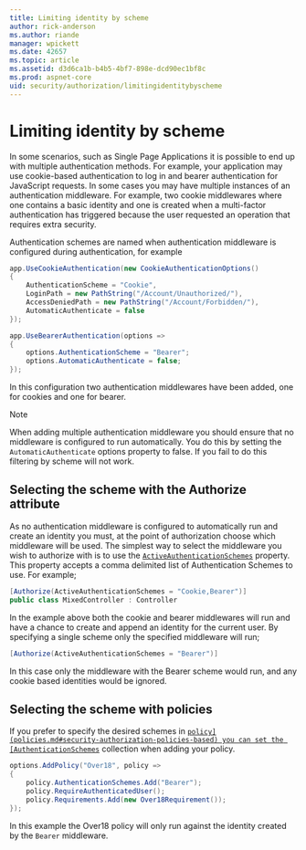 ```yaml
---
title: Limiting identity by scheme
author: rick-anderson
ms.author: riande
manager: wpickett
ms.date: 42657
ms.topic: article
ms.assetid: d3d6ca1b-b4b5-4bf7-898e-dcd90ec1bf8c
ms.prod: aspnet-core
uid: security/authorization/limitingidentitybyscheme
---
```

<a name=security-authorization-limiting-by-scheme></a>

# Limiting identity by scheme

In some scenarios, such as Single Page Applications it is possible to end up with multiple authentication methods. For example, your application may use cookie-based authentication to log in and bearer authentication for JavaScript requests. In some cases you may have multiple instances of an authentication middleware. For example, two cookie middlewares where one contains a basic identity and one is created when a multi-factor authentication has triggered because the user requested an operation that requires extra security.

Authentication schemes are named when authentication middleware is configured during authentication, for example

````csharp
app.UseCookieAuthentication(new CookieAuthenticationOptions()
{
    AuthenticationScheme = "Cookie",
    LoginPath = new PathString("/Account/Unauthorized/"),
    AccessDeniedPath = new PathString("/Account/Forbidden/"),
    AutomaticAuthenticate = false
});

app.UseBearerAuthentication(options =>
{
    options.AuthenticationScheme = "Bearer";
    options.AutomaticAuthenticate = false;
});
````

In this configuration two authentication middlewares have been added, one for cookies and one for bearer.

>[!NOTE]
>When adding multiple authentication middleware you should ensure that no middleware is configured to run automatically. You do this by setting the `AutomaticAuthenticate` options property to false. If you fail to do this filtering by scheme will not work.

## Selecting the scheme with the Authorize attribute

As no authentication middleware is configured to automatically run and create an identity you must, at the point of authorization choose which middleware will be used. The simplest way to select the middleware you wish to authorize with is to use the [`ActiveAuthenticationSchemes`](http://docs.asp.net/projects/api/en/latest/autoapi/Microsoft/AspNetCore/Authorization/AuthorizeAttribute/index.html#Microsoft.AspNetCore.Authorization.AuthorizeAttribute.ActiveAuthenticationSchemes) property. This property accepts a comma delimited list of Authentication Schemes to use. For example;

````csharp
[Authorize(ActiveAuthenticationSchemes = "Cookie,Bearer")]
public class MixedController : Controller
````

In the example above both the cookie and bearer middlewares will run and have a chance to create and append an identity for the current user. By specifying a single scheme only the specified middleware will run;

````csharp
[Authorize(ActiveAuthenticationSchemes = "Bearer")]
````

In this case only the middleware with the Bearer scheme would run, and any cookie based identities would be ignored.

## Selecting the scheme with policies

If you prefer to specify the desired schemes in [`policy](policies.md#security-authorization-policies-based) you can set the [AuthenticationSchemes`](http://docs.asp.net/projects/api/en/latest/autoapi/Microsoft/AspNetCore/Authorization/AuthorizationPolicyBuilder/index.html#Microsoft.AspNetCore.Authorization.AuthorizationPolicyBuilder.AuthenticationSchemes) collection when adding your policy.

````csharp
options.AddPolicy("Over18", policy =>
{
    policy.AuthenticationSchemes.Add("Bearer");
    policy.RequireAuthenticatedUser();
    policy.Requirements.Add(new Over18Requirement());
});
````

In this example the Over18 policy will only run against the identity created by the `Bearer` middleware.
